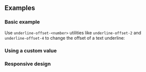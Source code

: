 <ApiTable
  rows=
/>

## Examples

### Basic example

Use `underline-offset-<number>` utilities like `underline-offset-2` and `underline-offset-4` to change the offset of a text underline:

### Using a custom value

### Responsive design
